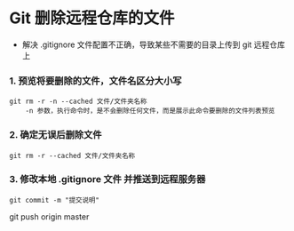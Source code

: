 # Git 删除远程仓库的文件
* 解决 .gitignore 文件配置不正确，导致某些不需要的目录上传到 git 远程仓库上


### 1. 预览将要删除的文件，文件名区分大小写
	git rm -r -n --cached 文件/文件夹名称
		-n 参数，执行命令时，是不会删除任何文件，而是展示此命令要删除的文件列表预览


### 2. 确定无误后删除文件
	git rm -r --cached 文件/文件夹名称


### 3. 修改本地 .gitignore 文件 并推送到远程服务器
	git commit -m "提交说明"
  git push origin master
